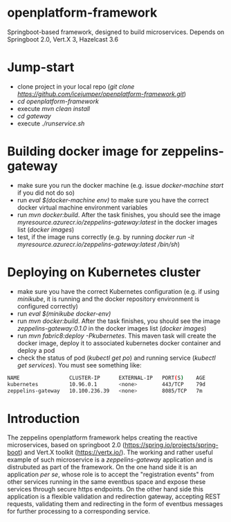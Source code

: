 # openplatform-framework
Springboot-based framework, designed to build microservices. Depends on Springboot 2.0, Vert.X 3, Hazelcast 3.6  

# Jump-start

- clone project in your local repo (<i>git clone https://github.com/icejumper/openplatform-framework.git</i>)
- <i>cd openplatform-framework</i>
- execute <i>mvn clean install</i>
- <i>cd gateway</i>
- execute <i>./runservice.sh</i>

# Building docker image for zeppelins-gateway

- make sure you run the docker machine (e.g. issue <i>docker-machine start</i> if you did not do so)
- run <i>eval $(docker-machine env)</i> to make sure you have the correct docker virtual machine environment variables
- run <i>mvn docker:build</i>. After the task finishes, you should see the image <i>myresource.azurecr.io/zeppelins-gateway:latest</i> in the docker images list (<i>docker images</i>)
- test, if the image runs correctly (e.g. by running <i>docker run -it myresource.azurecr.io/zeppelins-gateway:latest /bin/sh</i>)

# Deploying on Kubernetes cluster

- make sure you have the correct Kubernetes configuration (e.g. if using <i>minikube</i>, it is running and the docker repository environment is configured correctly)
- run <i>eval $(minikube docker-env)</i>
- run <i>mvn docker:build</i>. After the task finishes, you should see the image <i>zeppelins-gateway:0.1.0</i> in the docker images list (<i>docker images</i>)
- run <i>mvn fabric8:deploy -Pkubernetes</i>. This maven task will create the docker image, deploy it to associated kubernetes docker container and deploy a pod
- check the status of pod (<i>kubectl get po</i>) and running service (<i>kubectl get services</i>). You must see something like:

```bash
NAME                CLUSTER-IP      EXTERNAL-IP   PORT(S)    AGE
kubernetes          10.96.0.1       <none>        443/TCP    79d
zeppelins-gateway   10.100.236.39   <none>        8085/TCP   7m
```
  

# Introduction

The zeppelins openplatform framework helps creating the reactive microservices, based on
springboot 2.0 (https://spring.io/projects/spring-boot) and Vert.X toolkit (https://vertx.io/). 
The working and rather useful example of such microservice 
is a <i>zeppelins-gateway</i> application and is distrubuted as part of the framework. 
On the one hand side it is an application <i>per se</i>, whose role is to accept the "registration events"
from other services running in the same eventbus space and expose these services through secure https endpoints.
On the other hand side this application is a flexible validation and redirection gateway, accepting REST requests,
validating them and redirecting in the form of eventbus messages for further processing to a corresponding service.
    
 
